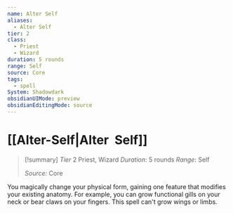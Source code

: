 ```yaml
---
name: Alter Self
aliases:
  - Alter Self
tier: 2
class:
  - Priest
  - Wizard
duration: 5 rounds
range: Self
source: Core
tags:
  - spell
System: Shadowdark
obsidianUIMode: preview
obsidianEditingMode: source
---
```

# [[Alter-Self|Alter  Self]]

>[!summary]
> *Tier* 2
> Priest, Wizard
> *Duration*: 5 rounds
> *Range*: Self
> 
> *Source:* Core

You magically change your physical form, gaining one feature that modifies your existing anatomy. For example, you can grow functional gills on your neck or bear claws on your fingers. This spell can't grow wings or limbs.


